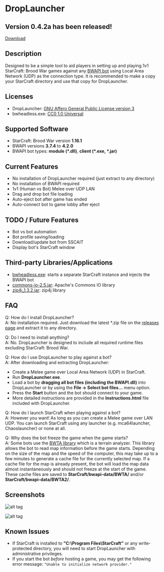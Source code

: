 # DropLauncher

## Version 0.4.2a has been released!

[Download](https://github.com/adakitesystems/DropLauncher/releases)

## Description
Designed to be a simple tool to aid players in setting up and playing 1v1 StarCraft: Brood War games against any [BWAPI bot](https://github.com/bwapi/bwapi) using Local Area Network (UDP) as the connection type. It is recommended to make a copy your StarCraft directory and use that copy for DropLauncher.

## Licenses
* DropLauncher: [GNU Affero General Public License version 3](https://www.gnu.org/licenses/agpl-3.0.en.html)
* bwheadless.exe: [CC0 1.0 Universal](https://github.com/tscmoo/bwheadless/blob/master/LICENSE)

## Supported Software
* StarCraft: Brood War version **1.16.1**
* BWAPI versions **3.7.4** to **4.2.0**
* BWAPI bot types: **module (\*.dll)**, **client (\*.exe, \*.jar)**

## Current Features
* No installation of DropLauncher required (just extract to any directory)
* No installation of BWAPI required
* 1v1 (Human vs Bot) Melee over UDP LAN
* Drag and drop bot file loading
* Auto-eject bot after game has ended
* Auto-connect bot to game lobby after eject

## TODO / Future Features
* Bot vs bot automation
* Bot profile saving/loading
* Download/update bot from SSCAIT
* Display bot's StarCraft window

## Third-party Libraries/Applications
* [bwheadless.exe](https://github.com/tscmoo/bwheadless): starts a separate StarCraft instance and injects the BWAPI bot
* [commons-io-2.5.jar](https://commons.apache.org/proper/commons-io/): Apache's Commons IO library
* [zip4j_1.3.2.jar](http://www.lingala.net/zip4j/): zip4j library

## FAQ

Q: How do I install DropLauncher?<br/>
A: No installation required. Just download the latest *.zip file on the [releases page](https://github.com/adakitesystems/DropLauncher/releases) and extract it to any directory.

Q: Do I need to install anything?<br/>
A: No. DropLauncher is designed to include all required runtime files excluding StarCraft: Brood War.

Q: How do I use DropLauncher to play against a bot?<br/>
A: After downloading and extracting DropLauncher:
* Create a Melee game over Local Area Network (UDP) in StarCraft.
* Run **DropLauncher.exe**.
* Load a bot by **dragging all bot files (including the BWAPI.dll)** into DropLauncher or by using the **File -> Select bot files...** menu option.
* Press the **Start** button and the bot should connect to your game.
* More detailed instructions are provided in the **Instructions.html** file included with DropLauncher.

Q: How do I launch StarCraft when playing against a bot?<br/>
A: However you want! As long as you can create a Melee game over LAN UDP. You can launch StarCraft using any launcher (e.g. mca64launcher, Chaoslauncher) or none at all.

Q: Why does the bot freeze the game when the game starts?<br/>
A: Some bots use the [BWTA library](https://bitbucket.org/auriarte/bwta2) which is a terrain analyzer. This library allows the bot to read map information before the game starts. Depending on the size of the map and the speed of the computer, this may take up to a few minutes to generate a cache file for the currently selected map. If a cache file for the map is already present, the bot will load the map data almost instantaneously and should not freeze at the start of the game. These cache files are saved to **StarCraft/bwapi-data/BWTA/** and/or **StarCraft/bwapi-data/BWTA2/**.

## Screenshots

![alt tag](http://i.imgur.com/Pv1PuQV.png)

![alt tag](http://i.imgur.com/dqM5fyx.png)

## Known Issues

* If StarCraft is installed to **"C:\Program Files\StarCraft\"** or any write-protected directory, you will need to start DropLauncher with administrative privileges.
* If you start the bot *before* hosting a game, you may get the following error message: `"Unable to initialize network provider."`
